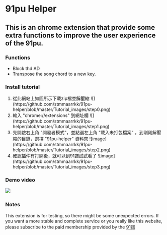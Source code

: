 91pu Helper
===
This is an chrome extension that provide some extra functions to improve the user experience of the 91pu.
---
### Functions ###
<ul>
  <li> Block thd AD
  <li> Transpose the song chord to a new key.
</ul>

### Install tutorial ###
<ol type="1">
  <li> 從此網站上如圖所示下載zip檔並解壓縮  
  ![] (https://github.com/stmmaarrkk/91pu-helper/blob/master/Tutorial_images/step0.png)  
  <li> 輸入 "chrome://extensions" 到網址欄
  ![](https://github.com/stmmaarrkk/91pu-helper/blob/master/Tutorial_images/step1.png)
  <li> 先開啟右上角 "開發者模式"，並點選左上角 "載入未打包檔案" ，到剛剛解壓縮的目錄，選擇 "91pu-helper" 資料夾  
  ![image](https://github.com/stmmaarrkk/91pu-helper/blob/master/Tutorial_images/step2.png)
  <li> 確認插件有打開後，就可以到91譜試試看了  
  ![image](https://github.com/stmmaarrkk/91pu-helper/blob/master/Tutorial_images/step3.png)
</ol>

### Demo video ###
[![](http://img.youtube.com/vi/9N2NWOYvnhg/0.jpg)](http://www.youtube.com/watch?v=9N2NWOYvnhg "Demo Video")
### Notes ###
This extension is for testing, so there might be some unexpected errors. If you want a more stable and complete service or you really like this website, please subscribe to the paid membership provided by the [91譜](href="https://www.91pu.com.tw")
